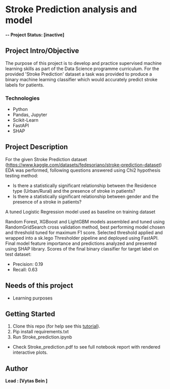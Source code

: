 # Stroke Prediction analysis and model

#### -- Project Status: [inactive]

## Project Intro/Objective
The purpose of this project is to develop and practice supervised machine learning skills as part of the Data Science programme curriculum. For the provided 'Stroke Prediction' dataset a task was provided to produce a binary machine learning classifier which would accurately predict stroke labels for patients. 

### Technologies
* Python
* Pandas, Jupyter
* Scikit-Learn
* FastAPI
* SHAP

## Project Description
For the given Stroke Prediction dataset (https://www.kaggle.com/datasets/fedesoriano/stroke-prediction-dataset) EDA was performed, following questions answered using Chi2 hypothesis testing method:

- Is there a statistically significant relationship between the Residence type (Urban/Rural) and the presence of stroke in patients?
- Is there a statistically significant relationship between gender and the presence of a stroke in patients?

A tuned Logistic Regression model used as baseline on training dataset

Random Forest, XGBoost and LightGBM models assembled and tuned using RandomGridSearch cross validation method, best performing model chosen and threshold tuned for maximum F1 score. Selected threshold applied and wrapped into a sk.lego Thresholder pipeline and deployed using FastAPI. Final model feature importance and predictions analyzed and presented using SHAP library. Scores of the final binary classifier for target label on test dataset:

- Precision: 0.19
- Recall: 0.63

## Needs of this project

- Learning purposes

## Getting Started

1. Clone this repo (for help see this [tutorial](https://github.com/TuringCollegeSubmissions/vbeino-ML.2.5.git)).
2. Pip install requirements.txt
3. Run Stroke_prediction.ipynb

- Check Stroke_prediction.pdf to see full notebook report with rendered interactive plots.

## Author 

**Lead : [Vytas Bein ]**

